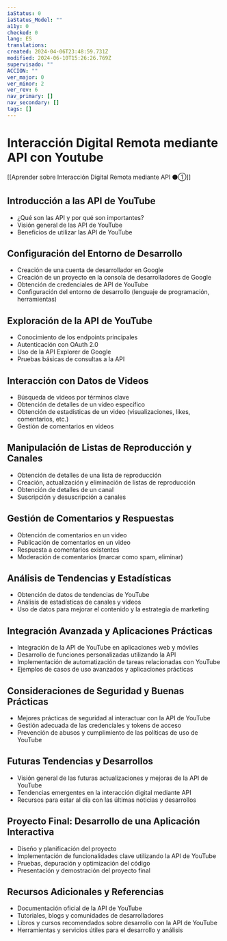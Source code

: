 ```yaml
---
iaStatus: 0
iaStatus_Model: ""
a11y: 0
checked: 0
lang: ES
translations: 
created: 2024-04-06T23:48:59.731Z
modified: 2024-06-10T15:26:26.769Z
supervisado: ""
ACCION: ""
ver_major: 0
ver_minor: 2
ver_rev: 6
nav_primary: []
nav_secondary: []
tags: []
---
```

# Interacción Digital Remota mediante API con Youtube

[[Aprender sobre Interacción Digital Remota mediante API ⚫①]]

## Introducción a las API de YouTube
- ¿Qué son las API y por qué son importantes?
- Visión general de las API de YouTube
- Beneficios de utilizar las API de YouTube

## Configuración del Entorno de Desarrollo
- Creación de una cuenta de desarrollador en Google
- Creación de un proyecto en la consola de desarrolladores de Google
- Obtención de credenciales de API de YouTube
- Configuración del entorno de desarrollo (lenguaje de programación, herramientas)

## Exploración de la API de YouTube
- Conocimiento de los endpoints principales
- Autenticación con OAuth 2.0
- Uso de la API Explorer de Google
- Pruebas básicas de consultas a la API

## Interacción con Datos de Videos
- Búsqueda de videos por términos clave
- Obtención de detalles de un video específico
- Obtención de estadísticas de un video (visualizaciones, likes, comentarios, etc.)
- Gestión de comentarios en videos

## Manipulación de Listas de Reproducción y Canales
- Obtención de detalles de una lista de reproducción
- Creación, actualización y eliminación de listas de reproducción
- Obtención de detalles de un canal
- Suscripción y desuscripción a canales

## Gestión de Comentarios y Respuestas
- Obtención de comentarios en un video
- Publicación de comentarios en un video
- Respuesta a comentarios existentes
- Moderación de comentarios (marcar como spam, eliminar)

## Análisis de Tendencias y Estadísticas
- Obtención de datos de tendencias de YouTube
- Análisis de estadísticas de canales y videos
- Uso de datos para mejorar el contenido y la estrategia de marketing

## Integración Avanzada y Aplicaciones Prácticas
- Integración de la API de YouTube en aplicaciones web y móviles
- Desarrollo de funciones personalizadas utilizando la API
- Implementación de automatización de tareas relacionadas con YouTube
- Ejemplos de casos de uso avanzados y aplicaciones prácticas

## Consideraciones de Seguridad y Buenas Prácticas
- Mejores prácticas de seguridad al interactuar con la API de YouTube
- Gestión adecuada de las credenciales y tokens de acceso
- Prevención de abusos y cumplimiento de las políticas de uso de YouTube

## Futuras Tendencias y Desarrollos
- Visión general de las futuras actualizaciones y mejoras de la API de YouTube
- Tendencias emergentes en la interacción digital mediante API
- Recursos para estar al día con las últimas noticias y desarrollos

## Proyecto Final: Desarrollo de una Aplicación Interactiva
- Diseño y planificación del proyecto
- Implementación de funcionalidades clave utilizando la API de YouTube
- Pruebas, depuración y optimización del código
- Presentación y demostración del proyecto final

## Recursos Adicionales y Referencias
- Documentación oficial de la API de YouTube
- Tutoriales, blogs y comunidades de desarrolladores
- Libros y cursos recomendados sobre desarrollo con la API de YouTube
- Herramientas y servicios útiles para el desarrollo y análisis
